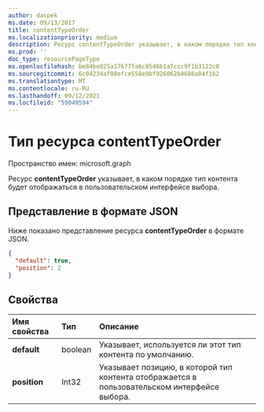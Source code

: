 ```yaml
---
author: daspek
ms.date: 09/13/2017
title: contentTypeOrder
ms.localizationpriority: medium
description: Ресурс contentTypeOrder указывает, в каком порядке тип контента будет отображаться в пользовательском интерфейсе выбора.
ms.prod: ''
doc_type: resourcePageType
ms.openlocfilehash: be84be025a17677fa6c8546b1a7ccc9f1b3122c0
ms.sourcegitcommit: 6c04234af08efce558e9bf926062b4686a84f1b2
ms.translationtype: MT
ms.contentlocale: ru-RU
ms.lasthandoff: 09/12/2021
ms.locfileid: "59049594"
---
```

# <a name="contenttypeorder-resource-type"></a>Тип ресурса contentTypeOrder

Пространство имен: microsoft.graph

Ресурс **contentTypeOrder** указывает, в каком порядке тип контента будет отображаться в пользовательском интерфейсе выбора.

## <a name="json-representation"></a>Представление в формате JSON

Ниже показано представление ресурса **contentTypeOrder** в формате JSON.
<!-- { "blockType": "resource", "@type": "microsoft.graph.contentTypeOrder", "@type.aka": "oneDrive.contentTypeOrderFacet" } -->

```json
{
  "default": true,
  "position": 2
}
```

## <a name="properties"></a>Свойства

| Имя свойства | Тип    | Описание
|:--------------|:--------|:----------------------------------------------------
| **default**   | boolean | Указывает, используется ли этот тип контента по умолчанию.
| **position**  | Int32   | Указывает позицию, в которой тип контента отображается в пользовательском интерфейсе выбора.

<!-- {
  "type": "#page.annotation",
  "description": "",
  "keywords": "",
  "section": "documentation",
  "tocPath": "Resources/ContentTypeOrder"
} -->

